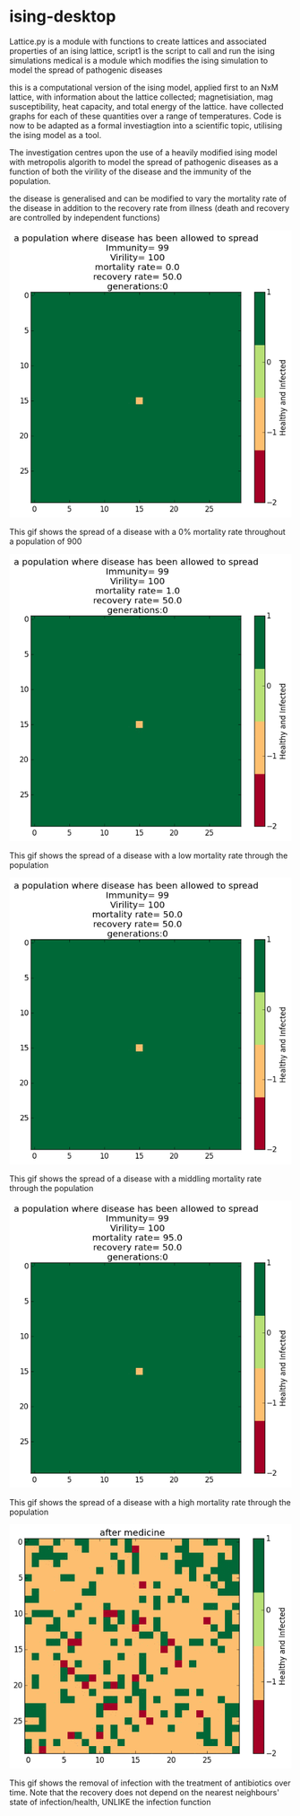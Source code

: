 # ising-desktop

Lattice.py is a module with functions to create lattices and associated properties of an ising lattice, 
script1 is the script to call and run the ising simulations
medical is a module which modifies the ising simulation to model the spread of pathogenic diseases


this is a computational version of the ising model, applied first to an NxM lattice,
with information about the lattice collected; magnetisiation, mag susceptibility,
heat capacity, and total energy of the lattice. have collected graphs for each of these
quantities over a range of temperatures. Code is now to be adapted as a formal investiagtion
into a scientific topic, utilising the ising model as a tool.

The investigation centres upon the use of a heavily modified ising model with metropolis 
algorith to model the spread of pathogenic diseases as a function of both the virility of the disease
and the immunity of the population.

the disease is generalised and can be modified to vary the mortality rate of the disease in addition to
the recovery rate from illness  (death and recovery are controlled by independent functions)

![alt text](https://github.com/cumminj1/ising-desktop/blob/master/non-fatal.gif)

This gif shows the spread of a disease with a 0% mortality rate throughout a population of 900 


![alt text](https://github.com/cumminj1/ising-desktop/blob/master/low-fatality.gif)

This gif shows the spread of a disease with a low mortality rate through the population

![alt text](https://github.com/cumminj1/ising-desktop/blob/master/mid-fatality.gif)

This gif shows the spread of a disease with a middling mortality rate through the population


![alt text](https://github.com/cumminj1/ising-desktop/blob/master/high-fatality.gif)

This gif shows the spread of a disease with a high mortality rate through the population


![alt text](https://github.com/cumminj1/ising-desktop/blob/master/recovery.gif)

This gif shows the removal of infection with the treatment of antibiotics over time. Note
that the recovery does not depend on the nearest neighbours' state of infection/health, UNLIKE
the infection function
